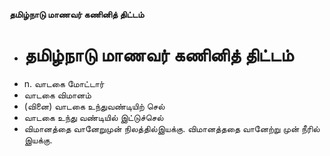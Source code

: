 **தமிழ்நாடு மாணவர் கணினித் திட்டம்**
- # தமிழ்நாடு மாணவர் கணினித் திட்டம்
- n. வாடகை மோட்டார்
- வாடகை விமானம்
- (வினை) வாடகை உந்துவண்டியிற் செல்
- வாடகை உந்து வண்டியில் இட்டுச்செல்
- விமானத்தை வானேறுமுன் நிலத்தில்இயக்கு. விமானத்ததை வானேற்று முன் நீரில் இயக்கு.

